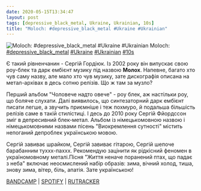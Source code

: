 ```yaml
---
date: 2020-05-15T13:34:47
layout: post
tags: [depressive_black_metal, Ukraine, Ukrainian, 10s]
title: "Moloch: #depressive_black_metal #Ukraine #Ukrainian"
---
```

![Moloch: #depressive_black_metal #Ukraine #Ukrainian](https://res.cloudinary.com/vast-space-unexplored/image/upload/q_auto,dpr_auto,w_auto/photos/photo_968_15-05-2020_13-34-46.jpg)
Moloch: [#depressive_black_metal](/tags/#depressive_black_metal) [#Ukraine](/tags/#Ukraine) [#Ukrainian](/tags/#Ukrainian) [#10s](/tags/#10s)

Є такий рівненчанин - Сергій Гордіюк. Із 2002 року він випускає свою роу-блек та дарк ембієнт музику під назвою **Молох**. Напевне, багато хто чув саму назву, але мало хто чув музику, зате дискографія описана на метал-архівах в десь сотню релізів. Що ж там за музло?

Перший альбом &quot;Чоловече надто овече&quot; - роу блек, аж настільки роу, що боляче слухати. Далі виявилось, що синтезаторний дарк ембієнт писати легше, а звучить приємніше і теж похмуро, й подальша більшість релізів саме в такій стилістиці. І десь до 2010 року Сергій Фйордссон зміг в депресивний блек-метал. Альбом із німецькомовною назвою і німецькомовними назвами пісень &quot;Виокремлення сутності&quot; містить непоганий депроблек українською мовою.

Сергій завиває шрайком, Сергій завиває гітарою, Сергій шепоче барабанним туххх-паххх. Рекомендую зацінити як рідкісний феномен в україномовному металі.Пісня &quot;Життя неначе поранений птах, що падає з неба&quot; включає неосмислений набір образів: зима, вічний холод, тиша, знову зима, вітер, біль, апатія. Зате українською!

[BANDCAMP](https://selfmutilationservices.com/album/isolation-der-essenz) \| [SPOTIFY](https://open.spotify.com/album/5tq2kfqF9ck8hZScvke7L2) \| [RUTRACKER](https://rutracker.org/forum/viewtopic.php?t=4680836)